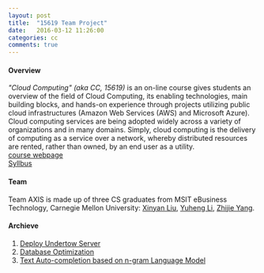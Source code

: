 ```yaml
---
layout: post
title:  "15619 Team Project"
date:   2016-03-12 11:26:00
categories: cc
comments: true
---
```


#### Overview
*"Cloud Computing" (aka CC, 15619)* is an on-line course gives students an overview of the field of Cloud Computing, its enabling technologies, main building blocks, and hands-on experience through projects utilizing public cloud infrastructures (Amazon Web Services (AWS) and Microsoft Azure). Cloud computing services are being adopted widely across a variety of organizations and in many domains. Simply, cloud computing is the delivery of computing as a service over a network, whereby distributed resources are rented, rather than owned, by an end user as a utility.   
[course webpage](http://www.cs.cmu.edu/~msakr/15619-s16/)  
[Syllbus](http://www.cs.cmu.edu/~msakr/15619-s16/15319_15619_s16_Syllabus.pdf)

#### Team
Team AXIS is made up of three CS graduates from MSIT eBusiness Technology, Carnegie Mellon University: 
[Xinyan Liu](https://www.linkedin.com/in/xinyan-liu-83a1268a),
[Yuheng Li](https://www.yuhengli.com),
[Zhijie Yang](https://www.linkedin.com/in/zhijie-jack-yang-a13a8383).

#### Archieve
1. [Deploy Undertow Server](http://www.yuhengli.com/blog/2016/02/29/Deploy-Undertow-Server)
2. [Database Optimization](http://www.yuhengli.com/blog/2016/03/14/DatabaseOptimization)
3. [Text Auto-completion based on n-gram Language Model](http://www.yuhengli.com/blog/2016/04/09/Text-Auto-completion-based-on-n-gram-Language-Model)


